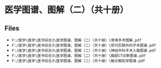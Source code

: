 # 医学图谱、图解（二）（共十册）

## Files

- `F:/医学\医学\医书综合3\医学图谱、图解（二）（共十册）\常用手术图解.pdf`
- `F:/医学\医学\医书综合3\医学图谱、图解（二）（共十册）\现代肛肠外科手术图谱.pdf`
- `F:/医学\医学\医书综合3\医学图谱、图解（二）（共十册）\神经外科手术入路图谱.pdf`
- `F:/医学\医学\医书综合3\医学图谱、图解（二）（共十册）\胸部CT诊断图谱.pdf`
- `F:/医学\医学\医书综合3\医学图谱、图解（二）（共十册）\触诊解剖学图谱.pdf`
